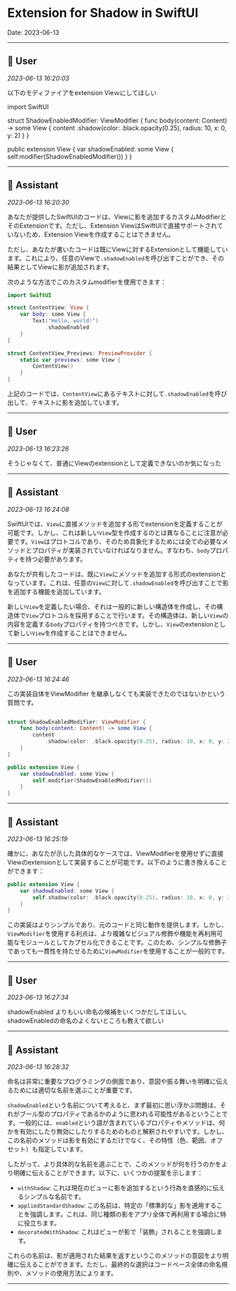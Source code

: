 # Extension for Shadow in SwiftUI

Date: 2023-06-13

---

## 👤 User
*2023-06-13 16:20:03*

以下のモディファイアをextension Vieｗにしてほしい

import SwiftUI

struct ShadowEnabledModifier: ViewModifier {
    func body(content: Content) -&gt; some View {
        content
            .shadow(color: .black.opacity(0.25), radius: 10, x: 0, y: 2)
    }
}

public extension View {
    var shadowEnabled: some View {
        self.modifier(ShadowEnabledModifier())
    }
}

---

## 🤖 Assistant
*2023-06-13 16:20:30*

あなたが提供したSwiftUIのコードは、Viewに影を追加するカスタムModifierとそのExtensionです。ただし、Extension ViewはSwiftUIで直接サポートされていないため、Extension Viewを作成することはできません。 

ただし、あなたが書いたコードは既にViewに対するExtensionとして機能しています。これにより、任意のViewで`.shadowEnabled`を呼び出すことができ、その結果としてViewに影が追加されます。

次のような方法でこのカスタムmodifierを使用できます：

```swift
import SwiftUI

struct ContentView: View {
    var body: some View {
        Text("Hello, world!")
            .shadowEnabled
    }
}

struct ContentView_Previews: PreviewProvider {
    static var previews: some View {
        ContentView()
    }
}
```

上記のコードでは、`ContentView`にあるテキストに対して`.shadowEnabled`を呼び出して、テキストに影を追加しています。

---

## 👤 User
*2023-06-13 16:23:26*

そうじゃなくて、普通にViewのextensionとして定義できないのか気になった

---

## 🤖 Assistant
*2023-06-13 16:24:08*

SwiftUIでは、`View`に直接メソッドを追加する形でextensionを定義することが可能です。しかし、これは新しい`View`型を作成するのとは異なることに注意が必要です。`View`はプロトコルであり、そのため具象化するためには全ての必要なメソッドとプロパティが実装されていなければなりません。すなわち、`body`プロパティを持つ必要があります。

あなたが共有したコードは、既に`View`にメソッドを追加する形式のextensionとなっています。これは、任意の`View`に対して`.shadowEnabled`を呼び出すことで影を追加する機能を追加しています。

新しい`View`を定義したい場合、それは一般的に新しい構造体を作成し、その構造体で`View`プロトコルを採用することで行います。その構造体は、新しい`View`の内容を定義する`body`プロパティを持つべきです。しかし、`View`のextensionとして新しい`View`を作成することはできません。

---

## 👤 User
*2023-06-13 16:24:46*

この実装自体をViewModifier を継承しなくても実装できたのではないかという質問です。

```swift

struct ShadowEnabledModifier: ViewModifier {
    func body(content: Content) -> some View {
        content
            .shadow(color: .black.opacity(0.25), radius: 10, x: 0, y: 2)
    }
}

public extension View {
    var shadowEnabled: some View {
        self.modifier(ShadowEnabledModifier())
    }
}
```

---

## 🤖 Assistant
*2023-06-13 16:25:19*

確かに、あなたが示した具体的なケースでは、ViewModifierを使用せずに直接Viewのextensionとして実装することが可能です。以下のように書き換えることができます：

```swift
public extension View {
    var shadowEnabled: some View {
        self.shadow(color: .black.opacity(0.25), radius: 10, x: 0, y: 2)
    }
}
```

この実装はよりシンプルであり、元のコードと同じ動作を提供します。しかし、`ViewModifier`を使用する利点は、より複雑なビジュアル修飾や機能を再利用可能なモジュールとしてカプセル化できることです。このため、シンプルな修飾子であっても一貫性を持たせるために`ViewModifier`を使用することが一般的です。

---

## 👤 User
*2023-06-13 16:27:34*

shadowEnabled よりもいい命名の候補をいくつかだしてほしい。shadowEnabledの命名のよくないところも教えて欲しい

---

## 🤖 Assistant
*2023-06-13 16:28:32*

命名は非常に重要なプログラミングの側面であり、意図や振る舞いを明確に伝えるためには適切な名前を選ぶことが重要です。

`shadowEnabled`という名前について考えると、まず最初に思い浮かぶ問題は、それがブール型のプロパティであるかのように思われる可能性があるということです。一般的には、`enabled`という語が含まれているプロパティやメソッドは、何かを有効にしたり無効にしたりするためのものと解釈されやすいです。しかし、この名前のメソッドは影を有効にするだけでなく、その特性（色、範囲、オフセット）も指定しています。

したがって、より具体的な名前を選ぶことで、このメソッドが何を行うのかをより明確に伝えることができます。以下に、いくつかの提案を示します：

- `withShadow`: これは現在のビューに影を追加するという行為を直感的に伝えるシンプルな名前です。
- `appliedStandardShadow`: この名前は、特定の「標準的な」影を適用することを強調します。これは、同じ種類の影をアプリ全体で再利用する場合に特に役立ちます。
- `decoratedWithShadow`: これはビューが影で「装飾」されることを強調します。

これらの名前は、影が適用された結果を返すというこのメソッドの意図をより明確に伝えることができます。ただし、最終的な選択はコードベース全体の命名規則や、メソッドの使用方法によります。

---

